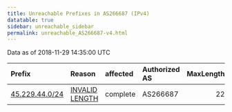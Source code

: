 ```yaml
---
title: Unreachable Prefixes in AS266687 (IPv4)
datatable: true
sidebar: unreachable_sidebar
permalink: unreachable_AS266687-v4.html
---
```


Data as of 2018-11-29 14:35:00 UTC


<div class="datatable-begin"></div>

| Prefix                                                 | Reason                                                                                                    | affected   | Authorized AS   |   MaxLength | Anchor                                         |   unreachable /24s |
|:-------------------------------------------------------|:----------------------------------------------------------------------------------------------------------|:-----------|:----------------|------------:|:-----------------------------------------------|-------------------:|
| [45.229.44.0/24](https://stat.ripe.net/45.229.44.0/24) | [INVALID LENGTH](https://rpki-validator.ripe.net/announcement-preview?asn=AS266687&prefix=45.229.44.0/24) | complete   | AS266687        |          22 | [LACNIC](unreachable_LACNIC_RPKI_Root-v4.html) |                  1 |

<div class="datatable-end"></div>